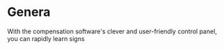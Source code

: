 # Genera
With the compensation software's clever and user-friendly control panel, you can rapidly learn signs
